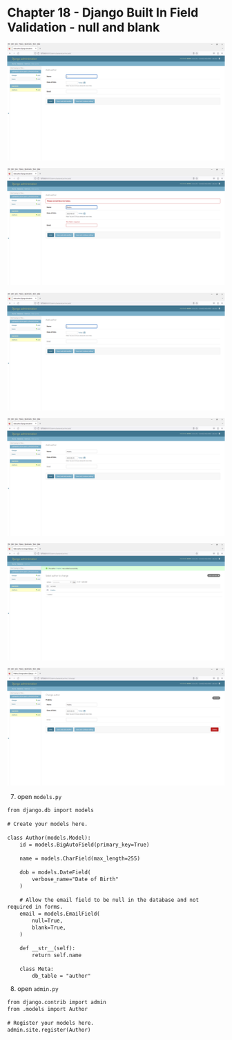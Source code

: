# Chapter 18 - Django Built In Field Validation - null and blank
 
![Image](1.PNG)

![Image](2.PNG)

![Image](3.PNG)

![Image](4.PNG)

![Image](5.PNG)

![Image](6.PNG)

7. open `models.py`

```
from django.db import models

# Create your models here.

class Author(models.Model):
    id = models.BigAutoField(primary_key=True)

    name = models.CharField(max_length=255)

    dob = models.DateField(
        verbose_name="Date of Birth"
    )

    # Allow the email field to be null in the database and not required in forms.
    email = models.EmailField(
        null=True,
        blank=True,
    )

    def __str__(self):
        return self.name

    class Meta:
        db_table = "author"
```

8. open `admin.py`

```
from django.contrib import admin
from .models import Author

# Register your models here.
admin.site.register(Author)
```